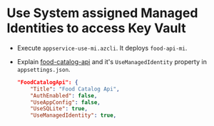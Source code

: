 # Use System assigned Managed Identities to access Key Vault

- Execute `appservice-use-mi.azcli`. It deploys `food-api-mi`.

- Explain [food-catalog-api](/app/food-catalog-api/) and it's `UseManagedIdentity` property in `appsettings.json`.

    ```json
    "FoodCatalogApi": {
        "Title": "Food Catalog Api",
        "AuthEnabled": false,
        "UseAppConfig": false,
        "UseSQLite": true,
        "UseManagedIdentity": true,
```